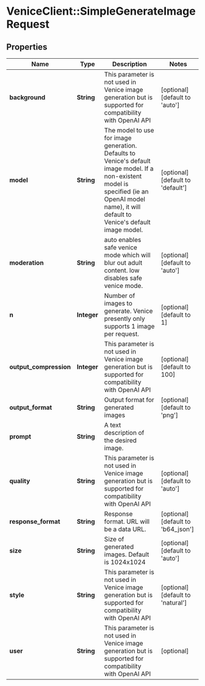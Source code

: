 # VeniceClient::SimpleGenerateImageRequest

## Properties
Name | Type | Description | Notes
------------ | ------------- | ------------- | -------------
**background** | **String** | This parameter is not used in Venice image generation but is supported for compatibility with OpenAI API | [optional] [default to &#x27;auto&#x27;]
**model** | **String** | The model to use for image generation. Defaults to Venice&#x27;s default image model. If a non-existent model is specified (ie an OpenAI model name), it will default to Venice&#x27;s default image model. | [optional] [default to &#x27;default&#x27;]
**moderation** | **String** | auto enables safe venice mode which will blur out adult content. low disables safe venice mode. | [optional] [default to &#x27;auto&#x27;]
**n** | **Integer** | Number of images to generate. Venice presently only supports 1 image per request. | [optional] [default to 1]
**output_compression** | **Integer** | This parameter is not used in Venice image generation but is supported for compatibility with OpenAI API | [optional] [default to 100]
**output_format** | **String** | Output format for generated images | [optional] [default to &#x27;png&#x27;]
**prompt** | **String** | A text description of the desired image. | 
**quality** | **String** | This parameter is not used in Venice image generation but is supported for compatibility with OpenAI API | [optional] [default to &#x27;auto&#x27;]
**response_format** | **String** | Response format. URL will be a data URL. | [optional] [default to &#x27;b64_json&#x27;]
**size** | **String** | Size of generated images. Default is 1024x1024 | [optional] [default to &#x27;auto&#x27;]
**style** | **String** | This parameter is not used in Venice image generation but is supported for compatibility with OpenAI API | [optional] [default to &#x27;natural&#x27;]
**user** | **String** | This parameter is not used in Venice image generation but is supported for compatibility with OpenAI API | [optional] 

